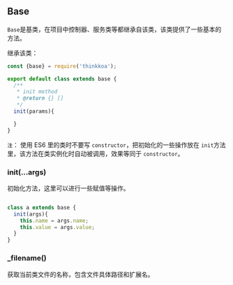 ## Base

`Base`是基类，在项目中控制器、服务类等都继承自该类，该类提供了一些基本的方法。

继承该类：

```js
const {base} = require('thinkkoa');

export default class extends base {
  /**
   * init method
   * @return {} []
   */
  init(params){

  }
}
```

`注`： 使用 ES6 里的类时不要写 `constructor`，把初始化的一些操作放在 `init`方法里，该方法在类实例化时自动被调用，效果等同于 `constructor`。

### init(...args)

初始化方法，这里可以进行一些赋值等操作。

```js

class a extends base {
  init(args){
    this.name = args.name;
    this.value = args.value;
  }
}
```

### _filename()

获取当前类文件的名称，包含文件具体路径和扩展名。